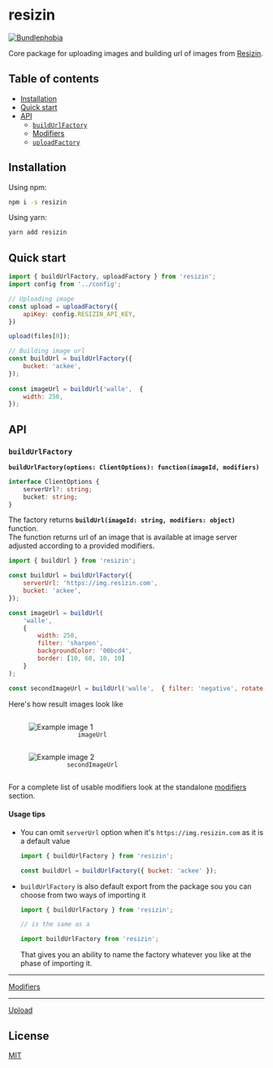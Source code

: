 # resizin
[![Bundlephobia](https://img.shields.io/bundlephobia/minzip/resizin.svg)](https://bundlephobia.com/result?p=resizin)

Core package for uploading images and building url of images from [Resizin](https://resizin.com).

## Table of contents

* [Installation](#installation)
* [Quick start](#quick-start)
* [API](#api)
    * [`buildUrlFactory`](#buildurlfactoryoptions-clientoptions-functionimageid-modifiers)
    * [Modifiers](#modifiers)
    * [`uploadFactory`](#uploadfactoryoptions-options-functionfile-imageid)

## Installation

Using npm:

```sh
npm i -s resizin
```

Using yarn:

```sh
yarn add resizin
```

## Quick start

```javascript
import { buildUrlFactory, uploadFactory } from 'resizin';
import config from '../config';

// Uploading image
const upload = uploadFactory({
    apiKey: config.RESIZIN_API_KEY,
})

upload(files[0]);

// Building image url
const buildUrl = buildUrlFactory({
    bucket: 'ackee',
});
 
const imageUrl = buildUrl('walle',  {
    width: 250,
});
```

## API

### `buildUrlFactory`


**`buildUrlFactory(options: ClientOptions): function(imageId, modifiers)`**

```typescript
interface ClientOptions {
    serverUrl?: string;
    bucket: string;
}
```

The factory returns **`buildUrl(imageId: string, modifiers: object)`** function.  
The function returns url of an image that is available at image server adjusted according to a provided modifiers.  

```js
import { buildUrl } from 'resizin';

const buildUrl = buildUrlFactory({
    serverUrl: 'https://img.resizin.com',
    bucket: 'ackee',
});

const imageUrl = buildUrl(
    'walle', 
    {
        width: 250, 
        filter: 'sharpen', 
        backgroundColor: '00bcd4',
        border: [10, 60, 10, 10]
    }
);

const secondImageUrl = buildUrl('walle',  { filter: 'negative', rotate: 180 });
```

Here's how result images look like
<figure style="width: 250px; display: inline-block">
  <img src="https://img.resizin.com/ackee/image/w_250-f_sharpen-b_10_10_10_60-bg_00bcd4/walle" alt="Example image 1">
  <figcaption style="text-align:center"><code>imageUrl</code></figcaption>
</figure>

<figure style="width: 250px; display: inline-block">
  <img src="https://img.resizin.com/ackee/image/f_negative-r_180/walle" alt="Example image 2">
  <figcaption style="text-align:center"><code>secondImageUrl</code></figcaption>
</figure>

For a complete list of usable modifiers look at the standalone [modifiers](#modifiers) section.

#### Usage tips 

* You can omit `serverUrl` option when it's  `https://img.resizin.com` as it is a default value

    ```js
    import { buildUrlFactory } from 'resizin';

    const buildUrl = buildUrlFactory({ bucket: 'ackee' });
    ```

* `buildUrlFactory` is also default export from the package sou you can choose from two ways of importing it

    ```js
    import { buildUrlFactory } from 'resizin';
    
    // is the same as a
    
    import buildUrlFactory from 'resizin';
    ```

    That gives you an ability to name the factory whatever you like at the phase of importing it.

___

[Modifiers](../../docs/Modifiers.md)

___

[Upload](../../docs/Upload.md)


## License

[MIT](http://opensource.org/licenses/MIT)
